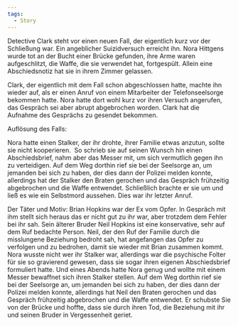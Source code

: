 ```yaml
---
tags:
  - Story
---
```

Detective Clark steht vor einen neuen Fall, der eigentlich kurz vor der Schließung war. Ein angeblicher Suizidversuch erreicht ihn. Nora Hittgens wurde tot an der Bucht einer Brücke gefunden, ihre Arme waren aufgeschlitzt, die Waffe, die sie verwendet hat, fortgespült. Allein eine Abschiedsnotiz hat sie in ihrem Zimmer gelassen.  

Clark, der eigentlich mit dem Fall schon abgeschlossen hatte, machte ihn wieder auf, als er einen Anruf von einem Mitarbeiter der Telefonseelsorge bekommen hatte. Nora hatte dort wohl kurz vor ihren Versuch angerufen, das Gespräch sei aber abrupt abgebrochen worden. Clark hat die Aufnahme des Gesprächs zu gesendet bekommen.  

Auflösung des Falls: 

Nora hatte einen Stalker, der ihr drohte, ihrer Familie etwas anzutun, sollte sie nicht kooperieren.  So schrieb sie auf seinen Wunsch hin einen Abschiedsbrief, nahm aber das Messer mit, um sich vermutlich gegen ihn zu verteidigen. Auf dem Weg dorthin rief sie bei der Seelsorge an, um jemanden bei sich zu haben, der dies dann der Polizei melden konnte, allerdings hat der Stalker den Braten gerochen und das Gespräch frühzeitig abgebrochen und die Waffe entwendet. Schließlich brachte er sie um und ließ es wie ein Selbstmord aussehen. Dies war ihr letzter Anruf.


Der Täter und Motiv: 
Brian Hopkins war der Ex vom Opfer. In Gespräch mit ihm stellt sich heraus das er nicht gut zu ihr war, aber trotzdem dem Fehler bei ihr sah. Sein älterer Bruder Neil Hopkins ist eine konservative, sehr auf dem Ruf bedachte Person.
Neil, der den Ruf der Familie durch die misslungene Beziehung bedroht sah, hat angefangen das Opfer zu verfolgen und zu bedrohen, damit sie wieder mit Brian zusammen kommt. Nora wusste nicht wer ihr Stalker war, allerdings war die psychische Folter für sie so gravierend gewesen, dass sie sogar ihren eigenen Abschiedsbrief formuliert hatte. Und eines Abends hatte Nora genug und wollte mit einem Messer bewaffnet sich ihren Stalker stellen. Auf dem Weg dorthin rief sie bei der Seelsorge an, um jemanden bei sich zu haben, der dies dann der Polizei melden konnte, allerdings hat Neil den Braten gerochen und das Gespräch frühzeitig abgebrochen und die Waffe entwendet. Er schubste Sie von der Brücke und hoffte, dass sie durch ihren Tod, die Beziehung mit ihr und seinen Bruder in Vergessenheit geriet. 